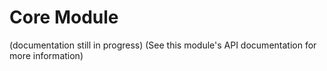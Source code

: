 # Core Module

(documentation still in progress)
(See this module's API documentation for more information)
<!-- TO DO : need more info -->